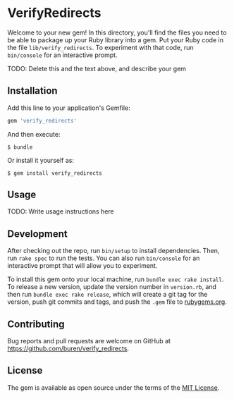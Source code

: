 # VerifyRedirects

Welcome to your new gem! In this directory, you'll find the files you need to be able to package up your Ruby library into a gem. Put your Ruby code in the file `lib/verify_redirects`. To experiment with that code, run `bin/console` for an interactive prompt.

TODO: Delete this and the text above, and describe your gem

## Installation

Add this line to your application's Gemfile:

```ruby
gem 'verify_redirects'
```

And then execute:

    $ bundle

Or install it yourself as:

    $ gem install verify_redirects

## Usage

TODO: Write usage instructions here

## Development

After checking out the repo, run `bin/setup` to install dependencies. Then, run `rake spec` to run the tests. You can also run `bin/console` for an interactive prompt that will allow you to experiment.

To install this gem onto your local machine, run `bundle exec rake install`. To release a new version, update the version number in `version.rb`, and then run `bundle exec rake release`, which will create a git tag for the version, push git commits and tags, and push the `.gem` file to [rubygems.org](https://rubygems.org).

## Contributing

Bug reports and pull requests are welcome on GitHub at https://github.com/buren/verify_redirects.

## License

The gem is available as open source under the terms of the [MIT License](https://opensource.org/licenses/MIT).
